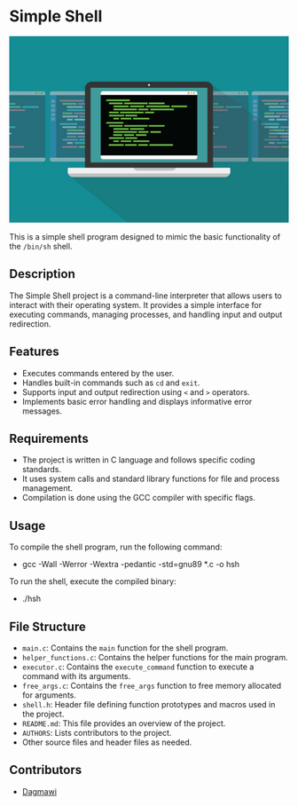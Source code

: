 # Simple Shell
![Unix Shell Image](shell.jpg)

This is a simple shell program designed to mimic the basic functionality of the `/bin/sh` shell.

## Description

The Simple Shell project is a command-line interpreter that allows users to interact with their operating system. It provides a simple interface for executing commands, managing processes, and handling input and output redirection.

## Features

- Executes commands entered by the user.
- Handles built-in commands such as `cd` and `exit`.
- Supports input and output redirection using `<` and `>` operators.
- Implements basic error handling and displays informative error messages.

## Requirements

- The project is written in C language and follows specific coding standards.
- It uses system calls and standard library functions for file and process management.
- Compilation is done using the GCC compiler with specific flags.

## Usage

To compile the shell program, run the following command:

- gcc -Wall -Werror -Wextra -pedantic -std=gnu89 *.c -o hsh

To run the shell, execute the compiled binary:

- ./hsh

## File Structure

- `main.c`: Contains the `main` function for the shell program.
- `helper_functions.c`: Contains the helper functions for the main program.
- `executor.c`: Contains the `execute_command` function to execute a command with its arguments.
- `free_args.c`: Contains the `free_args` function to free memory allocated for arguments.
- `shell.h`: Header file defining function prototypes and macros used in the project.
- `README.md`: This file provides an overview of the project.
- `AUTHORS`: Lists contributors to the project.
- Other source files and header files as needed.


## Contributors

- [Dagmawi](https://github.com/Dagmawi-Y)

